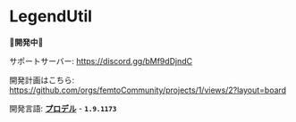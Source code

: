# LegendUtil

**🔧開発中🔧**

サポートサーバー: https://discord.gg/bMf9dDjndC

開発計画はこちら: https://github.com/orgs/femtoCommunity/projects/1/views/2?layout=board

開発言語: [**プロデル**](https://produ.irelang.jp/) - **`1.9.1173`**
